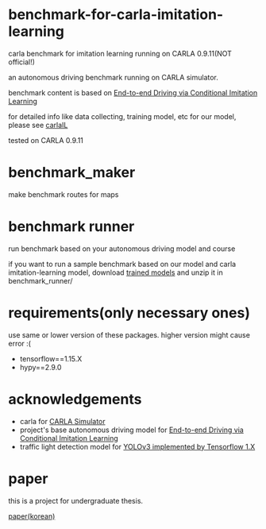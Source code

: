 # benchmark-for-carla-imitation-learning
carla benchmark for imitation learning running on CARLA 0.9.11(NOT official!)

an autonomous driving benchmark running on CARLA simulator.

benchmark content is based on [End-to-end Driving via Conditional Imitation Learning
](https://arxiv.org/abs/1710.02410)

for detailed info like data collecting, training model, etc for our model, please see [carlaIL](https://github.com/phoi5675/carlaIL)

tested on CARLA 0.9.11

# benchmark_maker
make benchmark routes for maps

# benchmark runner
run benchmark based on your autonomous driving model and course

if you want to run a sample benchmark based on our model and carla imitation-learning model, download [trained models](https://drive.google.com/file/d/1OeKvHv0nNpDCXzKiBaeU9RB3EA9y9Bes/view?usp=sharing) and unzip it in benchmark_runner/

# requirements(only necessary ones)
use same or lower version of these packages. higher version might cause error :(
- tensorflow==1.15.X
- hypy==2.9.0

# acknowledgements
- carla for [CARLA Simulator](https://carla.org/)
- project's base autonomous driving model for [End-to-end Driving via Conditional Imitation Learning](https://arxiv.org/abs/1710.02410)
- traffic light detection model for [YOLOv3 implemented by Tensorflow 1.X](https://github.com/YunYang1994/tensorflow-yolov3)

# paper
this is a project for undergraduate thesis.

[paper(korean)](https://lib.kau.ac.kr/mir.liberty.file/libertyfile/contents/0000000002/20220106035239503NZ9I6HQOIG.pdf)
